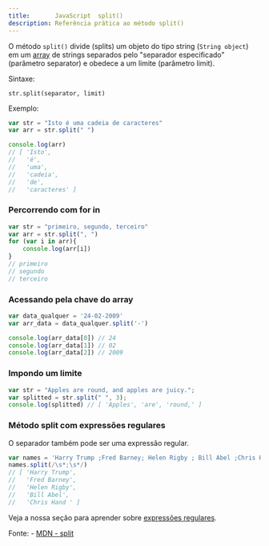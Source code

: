 ```yaml
---
title:       JavaScript  split()
description: Referência prática ao método split()
---
```


O método `split()` divide (splits) um objeto do tipo string (`String object`) em um [array](/javascript/refs/arrays/) 
de strings separados pelo "separador especificado" (parâmetro separator) e obedece a um limite (parâmetro limit).

Sintaxe:

    str.split(separator, limit)

Exemplo:

```javascript
var str = "Isto é uma cadeia de caracteres"
var arr = str.split(" ")

console.log(arr)
// [ 'Isto',
//   'é',
//   'uma',
//   'cadeia',
//   'de',
//   'caracteres' ]
```

### Percorrendo com for in

```javascript
var str = "primeiro, segundo, terceiro"
var arr = str.split(", ")
for (var i in arr){
    console.log(arr[i])
}
// primeiro
// segundo
// terceiro
```

### Acessando pela chave do array

```javascript
var data_qualquer = '24-02-2009' 
var arr_data = data_qualquer.split('-')

console.log(arr_data[0]) // 24
console.log(arr_data[1]) // 02
console.log(arr_data[2]) // 2009
```


### Impondo um limite

```javascript
var str = "Apples are round, and apples are juicy.";
var splitted = str.split(" ", 3);
console.log(splitted) // [ 'Apples', 'are', 'round,' ]
```


### Método split com expressões regulares

O separador também pode ser uma expressão regular.

```javascript
var names = 'Harry Trump ;Fred Barney; Helen Rigby ; Bill Abel ;Chris Hand ';
names.split(/\s*;\s*/)
// [ 'Harry Trump',
//   'Fred Barney',
//   'Helen Rigby',
//   'Bill Abel',
//   'Chris Hand ' ]
```

Veja a nossa seção para aprender sobre [expressões regulares](/regex/).


 
Fonte: - [MDN - split](https://developer.mozilla.org/en-US/docs/Web/JavaScript/Reference/Global_Objects/String/split "link-externo")
